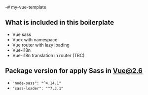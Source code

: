 -# my-vue-template

## What is included in this boilerplate
- Vue sass
- Vuex with namespace 
- Vue router with lazy loading
- Vue-i18n 
- Vue-i18n translation in router (TBC)

## Package version for apply Sass in Vue@2.6
- `"node-sass": "^4.14.1"`
- `"sass-loader": "^7.3.1"`